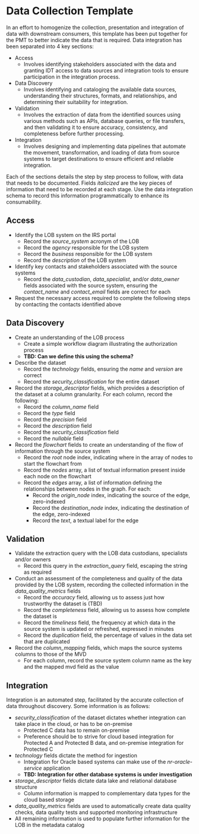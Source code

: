 # Data Collection Template

In an effort to homogenize the collection, presentation and integration of data with downstream consumers, this template has been put together for the PMT to better indicate the data that is required. Data integration has been separated into 4 key sections:

- Access
  - Involves identifying stakeholders associated with the data and granting IDT access to data sources and integration tools to ensure participation in the integration process.
- Data Discovery
  - Involves identifying and cataloging the available data sources, understanding their structures, formats, and relationships, and determining their suitability for integration.
- Validation
  - Involves the extraction of data from the identified sources using various methods such as APIs, database queries, or file transfers, and then validating it to ensure accuracy, consistency, and completeness before further processing.
- Integration
  - Involves designing and implementing data pipelines that automate the movement, transformation, and loading of data from source systems to target destinations to ensure efficient and reliable integration.

Each of the sections details the step by step process to follow, with data that needs to be documented. Fields _italicized_ are the key pieces of information that need to be recorded at each stage. Use the data integration schema to record this information programmatically to enhance its consumability.

## Access

- Identify the LOB system on the IRS portal
  - Record the _source_system_ acronym of the LOB
  - Record the _agency_ responsible for the LOB system
  - Record the _business_ responsible for the LOB system
  - Record the _description_ of the LOB system
- Identify key contacts and stakeholders associated with the source systems
  - Record the _data_custodian_, _data_specialist_, and/or _data_owner_ fields associated with the source system, ensuring the _contact_name_ and _contact_email_ fields are correct for each
- Request the necessary access required to complete the following steps by contacting the contacts identified above

## Data Discovery

- Create an understanding of the LOB process
  - Create a simple workflow diagram illustrating the authorization process
  - **TBD: Can we define this using the schema?**
- Describe the dataset
  - Record the _technology_ fields, ensuring the _name_ and _version_ are correct
  - Record the _security_classification_ for the entire dataset
- Record the _storage_descriptor_ fields, which provides a description of the dataset at a column granularity. For each column, record the following:
  - Record the _column_name_ field
  - Record the _type_ field
  - Record the _precision_ field
  - Record the _description_ field
  - Record the _security_classification_ field
  - Record the _nullable_ field
- Record the _flowchart_ fields to create an understanding of the flow of information through the source system
  - Record the _root_ node index, indicating where in the array of nodes to start the flowchart from
  - Record the _nodes_ array, a list of textual information present inside each node on the flowchart
  - Record the _edges_ array, a list of information defining the relationships between nodes in the graph. For each:
    - Record the _origin_node_ index, indicating the source of the edge, zero-indexed
    - Record the _destination_node_ index, indicating the destination of the edge, zero-indexed
    - Record the _text_, a textual label for the edge

## Validation

- Validate the extraction query with the LOB data custodians, specialists and/or owners
  - Record this query in the _extraction_query_ field, escaping the string as required
- Conduct an assessment of the completeness and quality of the data provided by the LOB system, recording the collected information in the _data_quality_metrics_ fields
  - Record the _accuracy_ field, allowing us to assess just how trustworthy the dataset is (TBD)
  - Record the _completeness_ field, allowing us to assess how complete the dataset is
  - Record the _timeliness_ field, the frequency at which data in the source system is updated or refreshed, expressed in minutes
  - Record the _duplication_ field, the percentage of values in the data set that are duplicated
- Record the _column_mapping_ fields, which maps the source systems columns to those of the MVD
  - For each column, record the source system column name as the key and the mapped mvd field as the value

## Integration

Integration is an automated step, facilitated by the accurate collection of data throughout discovery. Some information is as follows:

- _security_classification_ of the dataset dictates whether integration can take place in the cloud, or has to be on-premise
  - Protected C data has to remain on-premise
  - Preference should be to strive for cloud based integration for Protected A and Protected B data, and on-premise integration for Protected C
- _technology_ fields dictate the method for ingestion
  - Integration for Oracle based systems can make use of the _nr-oracle-service_ application
  - **TBD: Integration for other database systems is under investigation**
- _storage_descriptor_ fields dictate data lake and relational database structure
  - Column information is mapped to complementary data types for the cloud based storage
- _data_quality_metrics_ fields are used to automatically create data quality checks, data quality tests and supported monitoring infrastructure
- All remaining information is used to populate further information for the LOB in the metadata catalog
